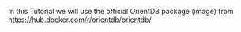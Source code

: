 
 
In this Tutorial we will use the official OrientDB package (image) from https://hub.docker.com/r/orientdb/orientdb/




